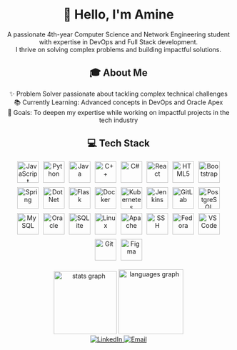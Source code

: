 <h1 align="center">👋 Hello, I'm Amine</h1>  
<p align="center">
  A passionate 4th-year Computer Science and Network Engineering student with expertise in DevOps and Full Stack development.<br>
  I thrive on solving complex problems and building impactful solutions.
</p>

<h2 align="center">🎓 About Me</h2>
<p align="center">
  ✨ Problem Solver passionate about tackling complex technical challenges<br>
  📚 Currently Learning: Advanced concepts in DevOps and Oracle Apex<br>
  🎯 Goals: To deepen my expertise while working on impactful projects in the tech industry
</p>

<h2 align="center">💻 Tech Stack</h2>
<div align="center" style="display: flex; gap: 10px; flex-wrap: wrap; justify-content: center; margin: 20px 0;">
  <!-- Languages -->
  <img src="https://cdn.jsdelivr.net/gh/devicons/devicon/icons/javascript/javascript-original.svg" height="48" alt="JavaScript"/>
  <img src="https://cdn.jsdelivr.net/gh/devicons/devicon/icons/python/python-original.svg" height="48" alt="Python"/>
  <img src="https://cdn.jsdelivr.net/gh/devicons/devicon/icons/java/java-original.svg" height="48" alt="Java"/>
  <img src="https://cdn.jsdelivr.net/gh/devicons/devicon/icons/cplusplus/cplusplus-original.svg" height="48" alt="C++"/>
  <img src="https://cdn.jsdelivr.net/gh/devicons/devicon/icons/csharp/csharp-original.svg" height="48" alt="C#"/>
  
  <!-- Frontend -->
  <img src="https://cdn.jsdelivr.net/gh/devicons/devicon/icons/react/react-original.svg" height="48" alt="React"/>
  <img src="https://cdn.jsdelivr.net/gh/devicons/devicon/icons/html5/html5-original.svg" height="48" alt="HTML5"/>
  <img src="https://cdn.simpleicons.org/bootstrap/7952B3" height="48" alt="Bootstrap"/>
  
  <!-- Backend -->
  <img src="https://cdn.jsdelivr.net/gh/devicons/devicon/icons/spring/spring-original.svg" height="48" alt="Spring"/>
  <img src="https://cdn.jsdelivr.net/gh/devicons/devicon/icons/dotnetcore/dotnetcore-original.svg" height="48" alt="DotNet"/>
  <img src="https://skillicons.dev/icons?i=flask" height="48" alt="Flask"/>
  
  <!-- DevOps -->
  <img src="https://cdn.jsdelivr.net/gh/devicons/devicon/icons/docker/docker-original.svg" height="48" alt="Docker"/>
  <img src="https://cdn.jsdelivr.net/gh/devicons/devicon/icons/kubernetes/kubernetes-plain.svg" height="48" alt="Kubernetes"/>
  <img src="https://cdn.jsdelivr.net/gh/devicons/devicon/icons/jenkins/jenkins-line.svg" height="48" alt="Jenkins"/>
  <img src="https://cdn.jsdelivr.net/gh/devicons/devicon/icons/gitlab/gitlab-original.svg" height="48" alt="GitLab"/>
  
  <!-- Databases -->
  <img src="https://cdn.jsdelivr.net/gh/devicons/devicon/icons/postgresql/postgresql-original.svg" height="48" alt="PostgreSQL"/>
  <img src="https://cdn.jsdelivr.net/gh/devicons/devicon/icons/mysql/mysql-original.svg" height="48" alt="MySQL"/>
  <img src="https://cdn.jsdelivr.net/gh/devicons/devicon/icons/oracle/oracle-original.svg" height="48" alt="Oracle"/>
  <img src="https://cdn.jsdelivr.net/gh/devicons/devicon/icons/sqlite/sqlite-original.svg" height="48" alt="SQLite"/>
  
  <!-- Infrastructure -->
  <img src="https://cdn.jsdelivr.net/gh/devicons/devicon/icons/linux/linux-original.svg" height="48" alt="Linux"/>
  <img src="https://cdn.jsdelivr.net/gh/devicons/devicon/icons/apache/apache-original.svg" height="48" alt="Apache"/>
  <img src="https://cdn.jsdelivr.net/gh/devicons/devicon/icons/ssh/ssh-original.svg" height="48" alt="SSH"/>
  <img src="https://cdn.jsdelivr.net/gh/devicons/devicon/icons/fedora/fedora-original.svg" height="48" alt="Fedora"/>
  
  <!-- Tools -->
  <img src="https://cdn.jsdelivr.net/gh/devicons/devicon/icons/vscode/vscode-original.svg" height="48" alt="VSCode"/>
  <img src="https://cdn.jsdelivr.net/gh/devicons/devicon/icons/git/git-original.svg" height="48" alt="Git"/>
  <img src="https://cdn.jsdelivr.net/gh/devicons/devicon/icons/figma/figma-original.svg" height="48" alt="Figma"/>
</div>

<div align="center">
  <img src="https://github-readme-stats.vercel.app/api?username=aminexi&hide_title=false&hide_rank=true&show_icons=true&include_all_commits=true&count_private=true&disable_animations=false&theme=codeSTACKr&locale=en&hide_border=true&order=1" height="141" alt="stats graph" />
  <img src="https://github-readme-stats.vercel.app/api/top-langs?username=aminexi&locale=en&hide_title=false&layout=compact&card_width=320&langs_count=8&theme=codeSTACKr&hide_border=true&order=2" height="145" alt="languages graph"  />
</div>

<div align="center">
  
  <a href="https://www.linkedin.com/in/amineelfalki">
    <img src="https://img.shields.io/badge/LinkedIn-0077B5?style=for-the-badge&logo=linkedin&logoColor=white" alt="LinkedIn"/>
  </a>
  <a href="mailto:amine.elfalki@gmail.com">
    <img src="https://img.shields.io/badge/Email-D14836?style=for-the-badge&logo=gmail&logoColor=white" alt="Email"/>
  </a>
</div>

